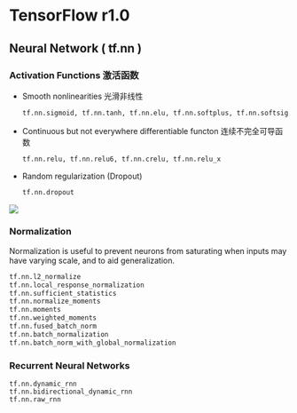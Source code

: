 # TensorFlow r1.0

## Neural Network ( tf.nn )

### Activation Functions 激活函数

*   Smooth nonlinearities 光滑非线性
    ```python
    tf.nn.sigmoid, tf.nn.tanh, tf.nn.elu, tf.nn.softplus, tf.nn.softsign
    ```
*   Continuous but not everywhere differentiable functon 连续不完全可导函数
    ```python
    tf.nn.relu, tf.nn.relu6, tf.nn.crelu, tf.nn.relu_x
    ```
*   Random regularization (Dropout)
    ```python
    tf.nn.dropout
    ```
![](F:\TensorFlow\activation_funcs1.png)

### Normalization

Normalization is useful to prevent neurons from saturating when inputs may have varying scale, and to aid generalization.

```python
tf.nn.l2_normalize
tf.nn.local_response_normalization
tf.nn.sufficient_statistics
tf.nn.normalize_moments
tf.nn.moments
tf.nn.weighted_moments
tf.nn.fused_batch_norm
tf.nn.batch_normalization
tf.nn.batch_norm_with_global_normalization
```

### Recurrent Neural Networks

```
tf.nn.dynamic_rnn
tf.nn.bidirectional_dynamic_rnn
tf.nn.raw_rnn
```

